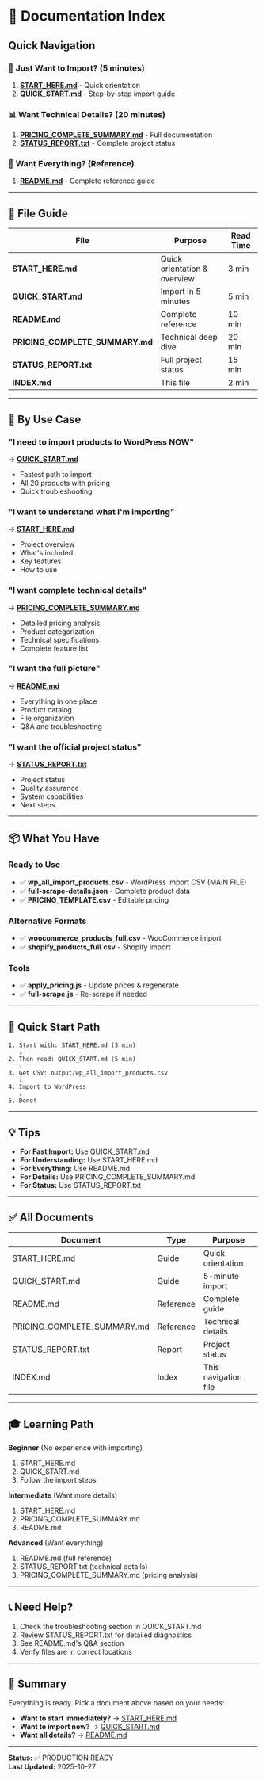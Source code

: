 # 📑 Documentation Index

## Quick Navigation

### 🚀 **Just Want to Import?** (5 minutes)
1. **[START_HERE.md](START_HERE.md)** - Quick orientation
2. **[QUICK_START.md](QUICK_START.md)** - Step-by-step import guide

### 📊 **Want Technical Details?** (20 minutes)
1. **[PRICING_COMPLETE_SUMMARY.md](PRICING_COMPLETE_SUMMARY.md)** - Full documentation
2. **[STATUS_REPORT.txt](STATUS_REPORT.txt)** - Complete project status

### 📖 **Want Everything?** (Reference)
1. **[README.md](README.md)** - Complete reference guide

---

## 📂 File Guide

| File | Purpose | Read Time |
|------|---------|-----------|
| **START_HERE.md** | Quick orientation & overview | 3 min |
| **QUICK_START.md** | Import in 5 minutes | 5 min |
| **README.md** | Complete reference | 10 min |
| **PRICING_COMPLETE_SUMMARY.md** | Technical deep dive | 20 min |
| **STATUS_REPORT.txt** | Full project status | 15 min |
| **INDEX.md** | This file | 2 min |

---

## 🎯 By Use Case

### "I need to import products to WordPress NOW"
→ **[QUICK_START.md](QUICK_START.md)**
- Fastest path to import
- All 20 products with pricing
- Quick troubleshooting

### "I want to understand what I'm importing"
→ **[START_HERE.md](START_HERE.md)**
- Project overview
- What's included
- Key features
- How to use

### "I want complete technical details"
→ **[PRICING_COMPLETE_SUMMARY.md](PRICING_COMPLETE_SUMMARY.md)**
- Detailed pricing analysis
- Product categorization
- Technical specifications
- Complete feature list

### "I want the full picture"
→ **[README.md](README.md)**
- Everything in one place
- Product catalog
- File organization
- Q&A and troubleshooting

### "I want the official project status"
→ **[STATUS_REPORT.txt](STATUS_REPORT.txt)**
- Project status
- Quality assurance
- System capabilities
- Next steps

---

## 📦 What You Have

### Ready to Use
- ✅ **wp_all_import_products.csv** - WordPress import CSV (MAIN FILE)
- ✅ **full-scrape-details.json** - Complete product data
- ✅ **PRICING_TEMPLATE.csv** - Editable pricing

### Alternative Formats
- ✅ **woocommerce_products_full.csv** - WooCommerce import
- ✅ **shopify_products_full.csv** - Shopify import

### Tools
- ✅ **apply_pricing.js** - Update prices & regenerate
- ✅ **full-scrape.js** - Re-scrape if needed

---

## 🚀 Quick Start Path

```
1. Start with: START_HERE.md (3 min)
   ↓
2. Then read: QUICK_START.md (5 min)
   ↓
3. Get CSV: output/wp_all_import_products.csv
   ↓
4. Import to WordPress
   ↓
5. Done!
```

---

## 💡 Tips

- **For Fast Import:** Use QUICK_START.md
- **For Understanding:** Use START_HERE.md
- **For Everything:** Use README.md
- **For Details:** Use PRICING_COMPLETE_SUMMARY.md
- **For Status:** Use STATUS_REPORT.txt

---

## ✅ All Documents

| Document | Type | Purpose |
|----------|------|---------|
| START_HERE.md | Guide | Quick orientation |
| QUICK_START.md | Guide | 5-minute import |
| README.md | Reference | Complete guide |
| PRICING_COMPLETE_SUMMARY.md | Reference | Technical details |
| STATUS_REPORT.txt | Report | Project status |
| INDEX.md | Index | This navigation file |

---

## 🎓 Learning Path

**Beginner** (No experience with importing)
1. START_HERE.md
2. QUICK_START.md
3. Follow the import steps

**Intermediate** (Want more details)
1. START_HERE.md
2. PRICING_COMPLETE_SUMMARY.md
3. README.md

**Advanced** (Want everything)
1. README.md (full reference)
2. STATUS_REPORT.txt (technical details)
3. PRICING_COMPLETE_SUMMARY.md (pricing analysis)

---

## 📞 Need Help?

1. Check the troubleshooting section in QUICK_START.md
2. Review STATUS_REPORT.txt for detailed diagnostics
3. See README.md's Q&A section
4. Verify files are in correct locations

---

## 🎉 Summary

Everything is ready. Pick a document above based on your needs:

- **Want to start immediately?** → [START_HERE.md](START_HERE.md)
- **Want to import now?** → [QUICK_START.md](QUICK_START.md)
- **Want all details?** → [README.md](README.md)

---

**Status:** ✅ PRODUCTION READY  
**Last Updated:** 2025-10-27

